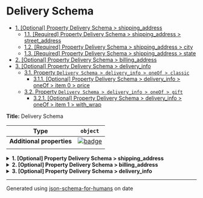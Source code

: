 # Delivery Schema

- [1. [Optional] Property Delivery Schema > shipping_address](#shipping_address)
  - [1.1. [Required] Property Delivery Schema > shipping_address > street_address](#shipping_address_street_address)
  - [1.2. [Required] Property Delivery Schema > shipping_address > city](#shipping_address_city)
  - [1.3. [Required] Property Delivery Schema > shipping_address > state](#shipping_address_state)
- [2. [Optional] Property Delivery Schema > billing_address](#billing_address)
- [3. [Optional] Property Delivery Schema > delivery_info](#delivery_info)
  - [3.1. Property `Delivery Schema > delivery_info > oneOf > classic`](#delivery_info_oneOf_i0)
    - [3.1.1. [Optional] Property Delivery Schema > delivery_info > oneOf > item 0 > price](#delivery_info_oneOf_i0_price)
  - [3.2. Property `Delivery Schema > delivery_info > oneOf > gift`](#delivery_info_oneOf_i1)
    - [3.2.1. [Optional] Property Delivery Schema > delivery_info > oneOf > item 1 > with_wrap](#delivery_info_oneOf_i1_with_wrap)

**Title:** Delivery Schema

| Type                      | `object`                                                                                                            |
| ------------------------- | ------------------------------------------------------------------------------------------------------------------- |
| **Additional properties** | [![badge](https://img.shields.io/badge/Any+type-allowed-green)](# "Additional Properties of any type are allowed.") |
|                           |                                                                                                                     |

<details>
<summary><strong> <a name="shipping_address"></a>1. [Optional] Property Delivery Schema > shipping_address</strong>  

</summary>
<blockquote>

| Type                      | `object`                                                                                                            |
| ------------------------- | ------------------------------------------------------------------------------------------------------------------- |
| **Additional properties** | [![badge](https://img.shields.io/badge/Any+type-allowed-green)](# "Additional Properties of any type are allowed.") |
| **Defined in**            | #/definitions/address                                                                                               |
|                           |                                                                                                                     |

**Description:** Exact address

<details>
<summary><strong> <a name="shipping_address_street_address"></a>1.1. [Required] Property Delivery Schema > shipping_address > street_address</strong>  

</summary>
<blockquote>

| Type                      | `string`                                                                                                            |
| ------------------------- | ------------------------------------------------------------------------------------------------------------------- |
| **Additional properties** | [![badge](https://img.shields.io/badge/Any+type-allowed-green)](# "Additional Properties of any type are allowed.") |
|                           |                                                                                                                     |

</blockquote>
</details>

<details>
<summary><strong> <a name="shipping_address_city"></a>1.2. [Required] Property Delivery Schema > shipping_address > city</strong>  

</summary>
<blockquote>

| Type                      | `string`                                                                                                            |
| ------------------------- | ------------------------------------------------------------------------------------------------------------------- |
| **Additional properties** | [![badge](https://img.shields.io/badge/Any+type-allowed-green)](# "Additional Properties of any type are allowed.") |
|                           |                                                                                                                     |

</blockquote>
</details>

<details>
<summary><strong> <a name="shipping_address_state"></a>1.3. [Required] Property Delivery Schema > shipping_address > state</strong>  

</summary>
<blockquote>

| Type                      | `string`                                                                                                            |
| ------------------------- | ------------------------------------------------------------------------------------------------------------------- |
| **Additional properties** | [![badge](https://img.shields.io/badge/Any+type-allowed-green)](# "Additional Properties of any type are allowed.") |
|                           |                                                                                                                     |

</blockquote>
</details>

</blockquote>
</details>

<details>
<summary><strong> <a name="billing_address"></a>2. [Optional] Property Delivery Schema > billing_address</strong>  

</summary>
<blockquote>

| Type                      | `object`                                                                                                            |
| ------------------------- | ------------------------------------------------------------------------------------------------------------------- |
| **Additional properties** | [![badge](https://img.shields.io/badge/Any+type-allowed-green)](# "Additional Properties of any type are allowed.") |
| **Same definition as**    | [shipping_address](#shipping_address)                                                                               |
|                           |                                                                                                                     |

**Description:** Exact address

</blockquote>
</details>

<details>
<summary><strong> <a name="delivery_info"></a>3. [Optional] Property Delivery Schema > delivery_info</strong>  

</summary>
<blockquote>

| Type                      | `object`                                                                                                            |
| ------------------------- | ------------------------------------------------------------------------------------------------------------------- |
| **Additional properties** | [![badge](https://img.shields.io/badge/Any+type-allowed-green)](# "Additional Properties of any type are allowed.") |
| **Defined in**            | #/definitions/delivery_info                                                                                         |
|                           |                                                                                                                     |

**Description:** Delivery info depending on the delivery type

<blockquote>

| One of(Option)                     |
| ---------------------------------- |
| [classic](#delivery_info_oneOf_i0) |
| [gift](#delivery_info_oneOf_i1)    |
|                                    |

<blockquote>

### <a name="delivery_info_oneOf_i0"></a>3.1. Property `Delivery Schema > delivery_info > oneOf > classic`

| Type                      | `object`                                                                                                            |
| ------------------------- | ------------------------------------------------------------------------------------------------------------------- |
| **Additional properties** | [![badge](https://img.shields.io/badge/Any+type-allowed-green)](# "Additional Properties of any type are allowed.") |
| **Defined in**            | #/definitions/classic                                                                                               |
|                           |                                                                                                                     |

<details>
<summary><strong> <a name="delivery_info_oneOf_i0_price"></a>3.1.1. [Optional] Property Delivery Schema > delivery_info > oneOf > item 0 > price</strong>  

</summary>
<blockquote>

| Type                      | `number`                                                                                                            |
| ------------------------- | ------------------------------------------------------------------------------------------------------------------- |
| **Additional properties** | [![badge](https://img.shields.io/badge/Any+type-allowed-green)](# "Additional Properties of any type are allowed.") |
|                           |                                                                                                                     |

</blockquote>
</details>

</blockquote>
<blockquote>

### <a name="delivery_info_oneOf_i1"></a>3.2. Property `Delivery Schema > delivery_info > oneOf > gift`

| Type                      | `object`                                                                                                            |
| ------------------------- | ------------------------------------------------------------------------------------------------------------------- |
| **Additional properties** | [![badge](https://img.shields.io/badge/Any+type-allowed-green)](# "Additional Properties of any type are allowed.") |
| **Defined in**            | #/definitions/gift                                                                                                  |
|                           |                                                                                                                     |

**Description:** The delivery is a gift, no prices displayed

<details>
<summary><strong> <a name="delivery_info_oneOf_i1_with_wrap"></a>3.2.1. [Optional] Property Delivery Schema > delivery_info > oneOf > item 1 > with_wrap</strong>  

</summary>
<blockquote>

| Type                      | `boolean`                                                                                                           |
| ------------------------- | ------------------------------------------------------------------------------------------------------------------- |
| **Additional properties** | [![badge](https://img.shields.io/badge/Any+type-allowed-green)](# "Additional Properties of any type are allowed.") |
|                           |                                                                                                                     |

</blockquote>
</details>

</blockquote>

</blockquote>

</blockquote>
</details>

----------------------------------------------------------------------------------------------------------------------------
Generated using [json-schema-for-humans](https://github.com/coveooss/json-schema-for-humans) on date